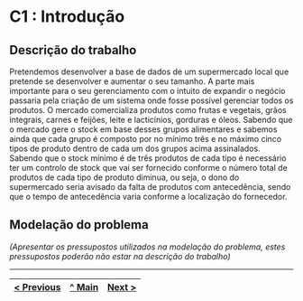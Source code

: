 # C1 : Introdução


## Descrição do trabalho
Pretendemos desenvolver a base de dados de um supermercado local que pretende se desenvolver e aumentar o seu tamanho. A parte mais importante para o seu gerenciamento com o intuito de expandir o negócio passaria pela criação de um sistema onde fosse possível gerenciar todos os produtos. 
O mercado comercializa produtos como frutas e vegetais, grãos integrais, carnes e feijões, leite e lacticínios, gorduras e óleos. Sabendo que o mercado gere o stock em base desses grupos alimentares e sabemos ainda que cada grupo é composto por no mínimo três e no máximo cinco tipos de produto dentro de cada um dos grupos acima assinalados. 
Sabendo que o stock mínimo é de três produtos de cada tipo é necessário ter um controlo de stock que vai ser fornecido conforme o número total de produtos de cada tipo de produto diminua, ou seja, o dono do supermercado seria avisado da falta de produtos com antecedência, sendo que o tempo de antecedência varia conforme a localização do fornecedor.

## Modelação do problema

_(Apresentar os pressupostos utilizados na modelação do problema, estes pressupostos poderão não estar na descrição do trabalho)_


---
[< Previous](rei00.md) | [^ Main](https://github.com/TCM21-SIBD03/reportSIBD) | [Next >](rei02.md)
:--- | :---: | ---: 
